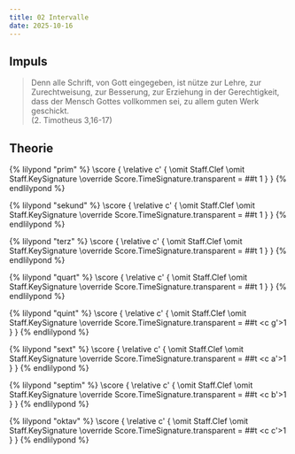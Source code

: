 ```yaml
---
title: 02 Intervalle
date: 2025-10-16
---
```


## Impuls

> Denn alle Schrift, von Gott eingegeben, ist nütze zur Lehre, zur Zurechtweisung, zur Besserung, zur Erziehung in der Gerechtigkeit, dass der Mensch Gottes vollkommen sei, zu allem guten Werk geschickt.  
> (2. Timotheus 3,16-17)

## Theorie

{% lilypond "prim" %}
\score {
  \relative c' {
    \omit Staff.Clef
    \omit Staff.KeySignature
    \override Score.TimeSignature.transparent = ##t
    <c c>1
  }
}
{% endlilypond %}

{% lilypond "sekund" %}
\score {
  \relative c' {
    \omit Staff.Clef
    \omit Staff.KeySignature
    \override Score.TimeSignature.transparent = ##t
    <c d>1
  }
}
{% endlilypond %}

{% lilypond "terz" %}
\score {
  \relative c' {
    \omit Staff.Clef
    \omit Staff.KeySignature
    \override Score.TimeSignature.transparent = ##t
    <c e>1
  }
}
{% endlilypond %}

{% lilypond "quart" %}
\score {
  \relative c' {
    \omit Staff.Clef
    \omit Staff.KeySignature
    \override Score.TimeSignature.transparent = ##t
    <c f>1
  }
}
{% endlilypond %}

{% lilypond "quint" %}
\score {
  \relative c' {
    \omit Staff.Clef
    \omit Staff.KeySignature
    \override Score.TimeSignature.transparent = ##t
    <c g'>1
  }
}
{% endlilypond %}

{% lilypond "sext" %}
\score {
  \relative c' {
    \omit Staff.Clef
    \omit Staff.KeySignature
    \override Score.TimeSignature.transparent = ##t
    <c a'>1
  }
}
{% endlilypond %}

{% lilypond "septim" %}
\score {
  \relative c' {
    \omit Staff.Clef
    \omit Staff.KeySignature
    \override Score.TimeSignature.transparent = ##t
    <c b'>1
  }
}
{% endlilypond %}

{% lilypond "oktav" %}
\score {
  \relative c' {
    \omit Staff.Clef
    \omit Staff.KeySignature
    \override Score.TimeSignature.transparent = ##t
    <c c'>1
  }
}
{% endlilypond %}